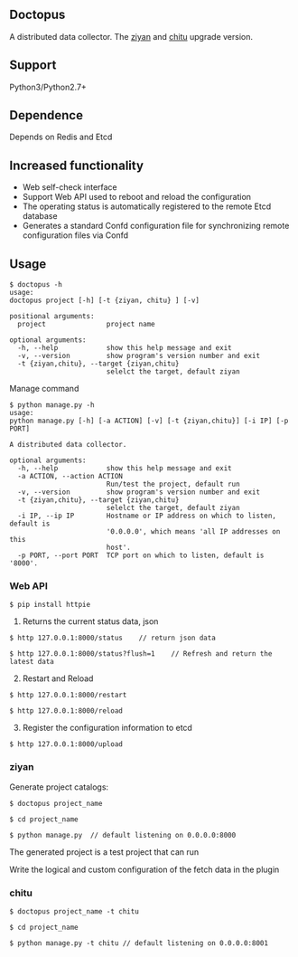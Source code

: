 ## Doctopus
A distributed data collector. The [ziyan](https://github.com/maboss-YCMan/ziyan) and [chitu](https://github.com/maboss-YCMan/chitu) upgrade version.

## Support

Python3/Python2.7+

## Dependence

Depends on Redis and Etcd

## Increased functionality

- Web self-check interface
- Support Web API used to reboot and reload the configuration
- The operating status is automatically registered to the remote Etcd database
- Generates a standard Confd configuration file for synchronizing remote configuration files via Confd

## Usage

```
$ doctopus -h
usage:
doctopus project [-h] [-t {ziyan, chitu} ] [-v]

positional arguments:
  project               project name

optional arguments:
  -h, --help            show this help message and exit
  -v, --version         show program's version number and exit
  -t {ziyan,chitu}, --target {ziyan,chitu}
                        selelct the target, default ziyan
```

Manage command

```
$ python manage.py -h
usage:
python manage.py [-h] [-a ACTION] [-v] [-t {ziyan,chitu}] [-i IP] [-p PORT]

A distributed data collector.

optional arguments:
  -h, --help            show this help message and exit
  -a ACTION, --action ACTION
                        Run/test the project, default run
  -v, --version         show program's version number and exit
  -t {ziyan,chitu}, --target {ziyan,chitu}
                        selelct the target, default ziyan
  -i IP, --ip IP        Hostname or IP address on which to listen, default is
                        '0.0.0.0', which means 'all IP addresses on this
                        host'.
  -p PORT, --port PORT  TCP port on which to listen, default is '8000'.
```

### Web API

```
$ pip install httpie
```

1. Returns the current status data, json

```
$ http 127.0.0.1:8000/status    // return json data

$ http 127.0.0.1:8000/status?flush=1    // Refresh and return the latest data
```

2. Restart and Reload

```
$ http 127.0.0.1:8000/restart

$ http 127.0.0.1:8000/reload
```

3. Register the configuration information to etcd

```
$ http 127.0.0.1:8000/upload
```

### ziyan

Generate project catalogs:

```
$ doctopus project_name

$ cd project_name

$ python manage.py  // default listening on 0.0.0.0:8000
```

The generated project is a test project that can run

Write the logical and custom configuration of the fetch data in the plugin

### chitu

```
$ doctopus project_name -t chitu

$ cd project_name

$ python manage.py -t chitu // default listening on 0.0.0.0:8001
```
